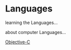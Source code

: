 Languages
============

learning the Languages...

about computer Languages...

[Objective-C](oc.md)
